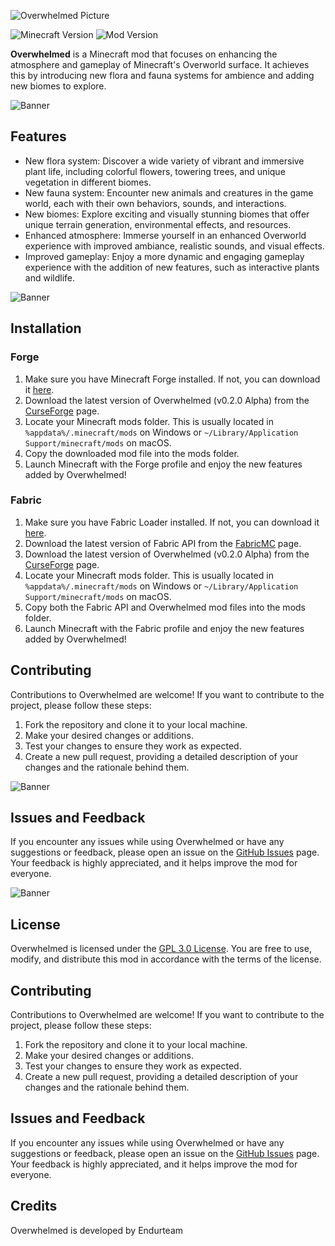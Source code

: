 ![Overwhelmed Picture](https://github.com/Codetoil/Overwhelmed/blob/dev/0.2.x/common/src/main/resources/assets/overwhelmed/minecraft_title.png)

![Minecraft Version](https://img.shields.io/badge/Minecraft%20Version-1.20.0-brightgreen.svg)
![Mod Version](https://img.shields.io/badge/Mod%20Version-0.2.0%20Alpha-blue.svg)

**Overwhelmed** is a Minecraft mod that focuses on enhancing the atmosphere and gameplay of Minecraft's Overworld surface. It achieves this by introducing new flora and fauna systems for ambience and adding new biomes to explore.

![Banner](https://github.com/Codetoil/Overwhelmed/blob/dev/0.2.x/common/src/main/resources/assets/overwhelmed/grid.png)

## Features

- New flora system: Discover a wide variety of vibrant and immersive plant life, including colorful flowers, towering trees, and unique vegetation in different biomes.
- New fauna system: Encounter new animals and creatures in the game world, each with their own behaviors, sounds, and interactions.
- New biomes: Explore exciting and visually stunning biomes that offer unique terrain generation, environmental effects, and resources.
- Enhanced atmosphere: Immerse yourself in an enhanced Overworld experience with improved ambiance, realistic sounds, and visual effects.
- Improved gameplay: Enjoy a more dynamic and engaging gameplay experience with the addition of new features, such as interactive plants and wildlife.

![Banner](https://github.com/Codetoil/Overwhelmed/blob/dev/0.2.x/common/src/main/resources/assets/overwhelmed/grid.png)

## Installation

### Forge

1. Make sure you have Minecraft Forge installed. If not, you can download it [here](https://files.minecraftforge.net/).
2. Download the latest version of Overwhelmed (v0.2.0 Alpha) from the [CurseForge](https://www.curseforge.com/minecraft/mc-mods/overwhelmed) page.
3. Locate your Minecraft mods folder. This is usually located in `%appdata%/.minecraft/mods` on Windows or `~/Library/Application Support/minecraft/mods` on macOS.
4. Copy the downloaded mod file into the mods folder.
5. Launch Minecraft with the Forge profile and enjoy the new features added by Overwhelmed!

### Fabric

1. Make sure you have Fabric Loader installed. If not, you can download it [here](https://fabricmc.net/use/).
2. Download the latest version of Fabric API from the [FabricMC](https://www.curseforge.com/minecraft/mc-mods/fabric-api) page.
3. Download the latest version of Overwhelmed (v0.2.0 Alpha) from the [CurseForge](https://www.curseforge.com/minecraft/mc-mods/overwhelmed) page.
4. Locate your Minecraft mods folder. This is usually located in `%appdata%/.minecraft/mods` on Windows or `~/Library/Application Support/minecraft/mods` on macOS.
5. Copy both the Fabric API and Overwhelmed mod files into the mods folder.
6. Launch Minecraft with the Fabric profile and enjoy the new features added by Overwhelmed!

## Contributing

Contributions to Overwhelmed are welcome! If you want to contribute to the project, please follow these steps:

1. Fork the repository and clone it to your local machine.
2. Make your desired changes or additions.
3. Test your changes to ensure they work as expected.
4. Create a new pull request, providing a detailed description of your changes and the rationale behind them.

![Banner](https://github.com/Codetoil/Overwhelmed/blob/dev/0.2.x/common/src/main/resources/assets/overwhelmed/grid.png)

## Issues and Feedback

If you encounter any issues while using Overwhelmed or have any suggestions or feedback, please open an issue on the [GitHub Issues](https://github.com/codetoil/overwhelmed/issues) page. Your feedback is highly appreciated, and it helps improve the mod for everyone.

![Banner](https://github.com/Codetoil/Overwhelmed/blob/dev/0.2.x/common/src/main/resources/assets/overwhelmed/grid.png)

## License

Overwhelmed is licensed under the [GPL 3.0 License](https://www.gnu.org/licenses/gpl-3.0.en.html). You are free to use, modify, and distribute this mod in accordance with the terms of the license.

## Contributing

Contributions to Overwhelmed are welcome! If you want to contribute to the project, please follow these steps:

1. Fork the repository and clone it to your local machine.
2. Make your desired changes or additions.
3. Test your changes to ensure they work as expected.
4. Create a new pull request, providing a detailed description of your changes and the rationale behind them.

## Issues and Feedback

If you encounter any issues while using Overwhelmed or have any suggestions or feedback, please open an issue on the [GitHub Issues](https://github.com/yourusername/overwhelmed/issues) page. Your feedback is highly appreciated, and it helps improve the mod for everyone.

## Credits

Overwhelmed is developed by Endurteam
